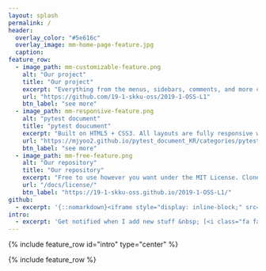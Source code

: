 ```yaml
---
layout: splash
permalink: /
header:	 
  overlay_color: "#5e616c"	
  overlay_image: mm-home-page-feature.jpg
  caption:	
feature_row:	
  - image_path: mm-customizable-feature.png	
    alt: "Our project"	
    title: "Our project"	
    excerpt: "Everything from the menus, sidebars, comments, and more can be configured or set with YAML Front Matter."	
    url: "https://github.com/19-1-skku-oss/2019-1-OSS-L1"	
    btn_label: "see more"	
  - image_path: mm-responsive-feature.png	
    alt: "pytest document"	
    title: "pytest doucument"	
    excerpt: "Built on HTML5 + CSS3. All layouts are fully responsive with helpers to augment your content."	
    url: "https://mjyoo2.github.io/pytest_document_KR/categories/pytest-document/"	
    btn_label: "see more"	
  - image_path: mm-free-feature.png	
    alt: "Our repository"	
    title: "Our repository"	
    excerpt: "Free to use however you want under the MIT License. Clone it, fork it, customize it, whatever!"	
    url: "/docs/license/"	
    btn_label: "https://19-1-skku-oss.github.io/2019-1-OSS-L1/"	
github:	
  - excerpt: '{::nomarkdown}<iframe style="display: inline-block;" src="https://ghbtns.com/github-btn.html?user=mmistakes&repo=minimal-mistakes&type=star&count=true&size=large" frameborder="0" scrolling="0" width="160px" height="30px"></iframe> <iframe style="display: inline-block;" src="https://ghbtns.com/github-btn.html?user=mmistakes&repo=minimal-mistakes&type=fork&count=true&size=large" frameborder="0" scrolling="0" width="158px" height="30px"></iframe>{:/nomarkdown}'	
intro:	
  - excerpt: 'Get notified when I add new stuff &nbsp; [<i class="fa fa-twitter"></i> @mmistakes](https://twitter.com/mmistakes){: .btn .btn--twitter}'	
---	
```


 {% include feature_row id="intro" type="center" %}	

 {% include feature_row %}
